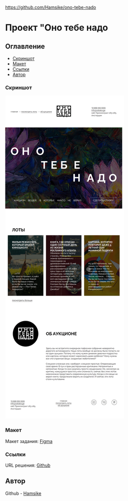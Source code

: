 https://github.com/Hamsike/ono-tebe-nado
# Проект "Оно тебе надо
## Оглавление
- [Скриншот](#скриншот)
- [Макет](#макет)
- [Ссылки](#ссылки)
- [Автор](#автор)
### Скриншот
![](screenshot.png)
### Макет
Макет задания: [Figma](https://www.figma.com/file/j0GR1cSFoZbUnNWNvpDapI)
### Ссылки
URL решения: [Github](https://github.com/MikeBeloborodov/ono-tebe-nado)
## Автор
Github - [Hamsike](https://github.com/Hamsike)